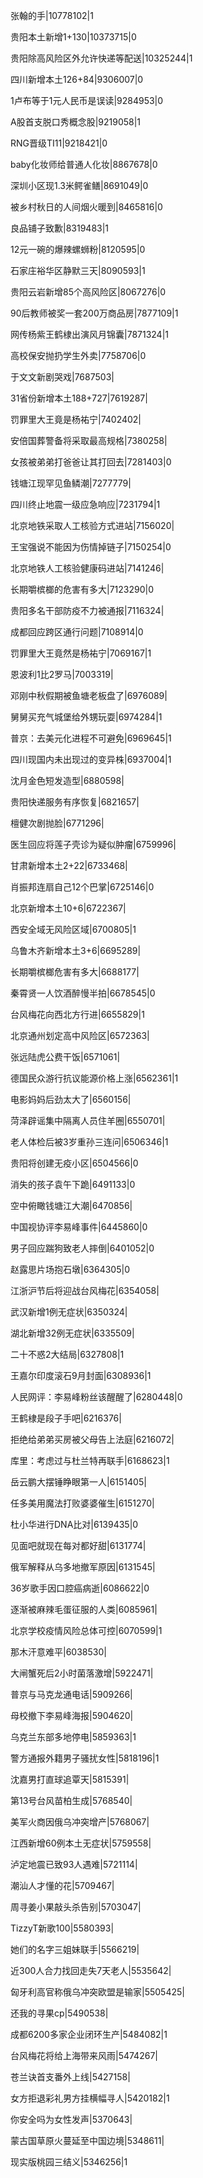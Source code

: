 张翰的手|10778102|1

贵阳本土新增1+130|10373715|0

贵阳除高风险区外允许快递等配送|10325244|1

四川新增本土126+84|9306007|0

1卢布等于1元人民币是误读|9284953|0

A股首支脱口秀概念股|9219058|1

RNG晋级TI11|9218421|0

baby化妆师给普通人化妆|8867678|0

深圳小区现1.3米鳄雀鳝|8691049|0

被乡村秋日的人间烟火暖到|8465816|0

良品铺子致歉|8319483|1

12元一碗的爆辣螺蛳粉|8120595|0

石家庄裕华区静默三天|8090593|1

贵阳云岩新增85个高风险区|8067276|0

90后教师被奖一套200万商品房|7877109|1

网传杨紫王鹤棣出演风月锦囊|7871324|1

高校保安抛扔学生外卖|7758706|0

于文文新剧哭戏|7687503|

31省份新增本土188+727|7619287|

罚罪里大王竟是杨祐宁|7402402|

安倍国葬警备将采取最高规格|7380258|

女孩被弟弟打爸爸让其打回去|7281403|0

钱塘江现罕见鱼鳞潮|7277779|

四川终止地震一级应急响应|7231794|1

北京地铁采取人工核验方式进站|7156020|

王宝强说不能因为伤情掉链子|7150254|0

北京地铁人工核验健康码进站|7141246|

长期嚼槟榔的危害有多大|7123290|0

贵阳多名干部防疫不力被通报|7116324|

成都回应跨区通行问题|7108914|0

罚罪里大王竟然是杨祐宁|7069167|1

恩波利1比2罗马|7003319|

邓刚中秋假期被鱼塘老板盘了|6976089|

舅舅买充气城堡给外甥玩耍|6974284|1

普京：去美元化进程不可避免|6969645|1

四川现国内未出现过的变异株|6937004|1

沈月金色短发造型|6880598|

贵阳快递服务有序恢复|6821657|

檀健次剧抛脸|6771296|

医生回应将莲子壳诊为疑似肿瘤|6759996|

甘肃新增本土2+22|6733468|

肖振邦连扇自己12个巴掌|6725146|0

北京新增本土10+6|6722367|

西安全域无风险区域|6700805|1

乌鲁木齐新增本土3+6|6695289|

长期嚼槟榔危害有多大|6688177|

秦霄贤一人饮酒醉慢半拍|6678545|0

台风梅花向西北方行进|6655829|1

北京通州划定高中风险区|6572363|

张远陆虎公费干饭|6571061|

德国民众游行抗议能源价格上涨|6562361|1

电影妈妈后劲太大了|6560156|

菏泽辟谣集中隔离人员住羊圈|6550701|

老人体检后被3岁重孙三连问|6506346|1

贵阳将创建无疫小区|6504566|0

消失的孩子袁午下跪|6491133|0

空中俯瞰钱塘江大潮|6470856|

中国视协评李易峰事件|6445860|0

男子回应踹狗致老人摔倒|6401052|0

赵露思片场抱石墩|6364305|0

江浙沪节后将迎战台风梅花|6354058|

武汉新增1例无症状|6350324|

湖北新增32例无症状|6335509|

二十不惑2大结局|6327808|1

王嘉尔印度滚石9月封面|6308936|1

人民网评：李易峰粉丝该醒醒了|6280448|0

王鹤棣是段子手吧|6216376|

拒绝给弟弟买房被父母告上法庭|6216072|

库里：考虑过与杜兰特再联手|6168623|1

岳云鹏大摆锤睁眼第一人|6151405|

任多美用魔法打败婆婆催生|6151270|

杜小华进行DNA比对|6139435|0

见面吧就现在每对都好甜|6131774|

俄军解释从乌多地撤军原因|6131545|

36岁歌手因口腔癌病逝|6086622|0

逐渐被麻辣毛蛋征服的人类|6085961|

北京学校疫情风险总体可控|6070599|1

那木汗意难平|6038530|

大闸蟹死后2小时菌落激增|5922471|

普京与马克龙通电话|5909266|

母校撤下李易峰海报|5904620|

乌克兰东部多地停电|5859363|1

警方通报外籍男子骚扰女性|5818196|1

沈嘉男打直球追覃天|5815391|

第13号台风苗柏生成|5768540|

美军火商因俄乌冲突增产|5768067|

江西新增60例本土无症状|5759558|

泸定地震已致93人遇难|5721114|

潮汕人才懂的花|5709467|

周寻姜小果敲头杀告别|5703047|

TizzyT新歌100|5580393|

她们的名字三姐妹联手|5566219|

近300人合力找回走失7天老人|5535642|

匈牙利高官称俄乌冲突欧盟是输家|5505425|

还我的寻果cp|5490538|

成都6200多家企业闭环生产|5484082|1

台风梅花将给上海带来风雨|5474267|

苍兰诀首支番外上线|5427158|

女方拒退彩礼男方挂横幅寻人|5420182|1

你安全吗为女性发声|5370643|

蒙古国草原火蔓延至中国边境|5348611|

现实版桃园三结义|5346256|1

